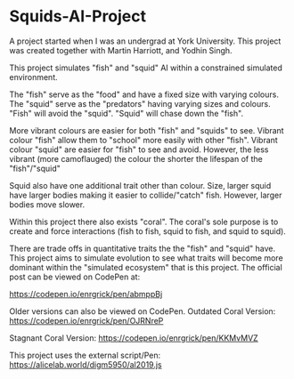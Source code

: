 # Squids-AI-Project
A project started when I was an undergrad at York University. This project was created together with Martin Harriott, and Yodhin Singh.

This project simulates "fish" and "squid" AI within a constrained simulated environment.

The "fish" serve as the "food" and have a fixed size with varying colours.
The "squid" serve as the "predators" having varying sizes and colours.
"Fish" will avoid the "squid".
"Squid" will chase down the "fish".

More vibrant colours are easier for both "fish" and "squids" to see.
Vibrant colour "fish" allow them to "school" more easily with other "fish".
Vibrant colour "squid" are easier for "fish" to see and avoid.
However, the less vibrant (more camoflauged) the colour the shorter the lifespan of the "fish"/"squid"

Squid also have one additional trait other than colour.
Size, larger squid have larger bodies making it easier to collide/"catch" fish. However, larger bodies move slower.

Within this project there also exists "coral". The coral's sole purpose is to create and force interactions (fish to fish, squid to fish, and squid to squid).

There are trade offs in quantitative traits the the "fish" and "squid" have. This project aims to simulate evolution to see what traits will become more dominant within the "simulated ecosystem" that is this project.
The official post can be viewed on CodePen at:

https://codepen.io/enrgrick/pen/abmppBj

Older versions can also be viewed on CodePen.
Outdated Coral Version:
https://codepen.io/enrgrick/pen/OJRNreP

Stagnant Coral Version:
https://codepen.io/enrgrick/pen/KKMvMVZ

This project uses the external script/Pen:
https://alicelab.world/digm5950/al2019.js

